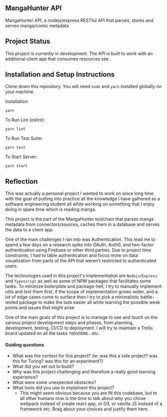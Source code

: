 ## MangaHunter API

MangaHunter API, a nodejs/express RESTful API that parses, stores and serves manga/comic metadata

## Project Status

This project is currently in development. The API is built to work with an additional client app that consumes resources 
see []().

## Installation and Setup Instructions

Clone down this repository. You will need `node` and `yarn` installed globally on your machine.  

Installation:

`yarn`  

To Run Lint (eslint):  

`yarn lint`  

To Run Test Suite:  

`yarn test`  

To Start Server:

`yarn start`  


## Reflection

This was actually a personal project I wanted to work on since long time with the goal of putting into practice all the 
knowledge I have gathered as a software engineering student all while working on something that I enjoy doing in spare 
time which is reading manga.

This project is the part of the MangaHunter toolchain that parses manga metadata from connectors/sources, caches them 
in a database and serves the data to a client app. 

One of the main challenges I ran into was Authentication. This lead me to spend a few days on a research spike into 
OAuth, Auth0, and two-factor authentication using Firebase or other third parties. Due to project time constraints, 
I had to table authentication and focus more on data visualization from parts of the API that weren't restricted to 
authenticated users.

The technologies used in this project's implementation are `Nodejs`/`Express` and `Typescript` as well as some of 
NPM packages that facilitates some tasks. To minimize boilerplate and package-hell, I try to manually implement utils 
and test them first, if the scope of implementation grows wider, and a lot of edge cases come to surface then I try to 
pick a minimalistic battle-tested package to make the task easier all while learning the possible weak points and issues 
that might arise 

One of the main goals of this project is to manage to see and touch on the various project development steps and phases,
from planning, development, testing, CI/CD to deployment. I will try to maintain a Trello board updated on all the 
tasks `TODO`/`DONE`...etc.


#### Guiding questions
  - What was the context for this project? (ie: was this a side project? was this for Turing? was this for an experiment?)
  - What did you set out to build?
  - Why was this project challenging and therefore a really good learning experience?
  - What were some unexpected obstacles?
  - What tools did you use to implement this project?
      - This might seem obvious because you are IN this codebase, but to all other humans now is the time to talk about 
      why you chose webpack instead of create react app, or D3, or vanilla JS instead of a framework etc. Brag about your 
      choices and justify them here.
